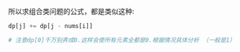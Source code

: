 所以求组合类问题的公式，都是类似这种:
```python 3
dp[j] += dp[j - nums[i]]

# 注意dp[0]千万别弄成0.这样会使所有元素全都是0.根据情况具体分析 （一般是1）
```